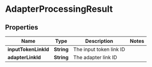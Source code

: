 

# AdapterProcessingResult


## Properties

| Name | Type | Description | Notes |
|------------ | ------------- | ------------- | -------------|
|**inputTokenLinkId** | **String** | The input token link ID |  |
|**adapterLinkId** | **String** | The adapter link ID |  |



